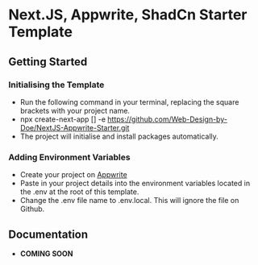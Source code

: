 # Next.JS, Appwrite, ShadCn Starter Template

## Getting Started

### Initialising the Template

- Run the following command in your terminal, replacing the square brackets with your project name.
- npx create-next-app [] -e https://github.com/Web-Design-by-Doe/NextJS-Appwrite-Starter.git
- The project will initialise and install packages automatically.

### Adding Environment Variables

- Create your project on [Appwrite](https://appwrite.io/docs/quick-starts/nextjs)
- Paste in your project details into the environment variables located in the .env at the root of this template.
- Change the .env file name to .env.local. This will ignore the file on Github.

## Documentation

- **COMING SOON**
